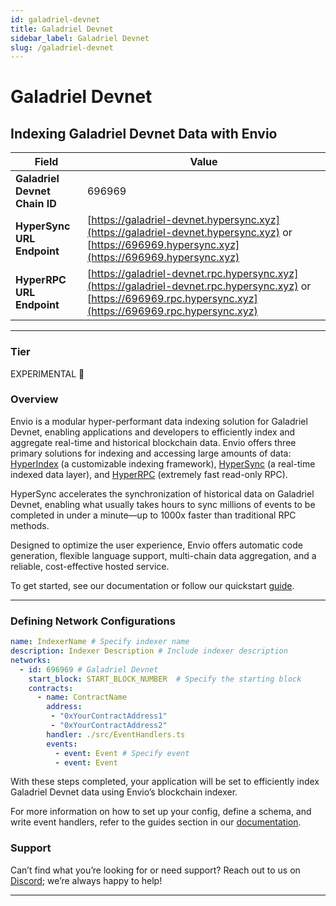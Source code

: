 ```yaml
---
id: galadriel-devnet
title: Galadriel Devnet
sidebar_label: Galadriel Devnet
slug: /galadriel-devnet
---
```


# Galadriel Devnet

## Indexing Galadriel Devnet Data with Envio

| **Field**                     | **Value**                                                                                          |
|-------------------------------|----------------------------------------------------------------------------------------------------|
| **Galadriel Devnet Chain ID**     | 696969                                                                                            |
| **HyperSync URL Endpoint**    | [https://galadriel-devnet.hypersync.xyz](https://galadriel-devnet.hypersync.xyz) or [https://696969.hypersync.xyz](https://696969.hypersync.xyz) |
| **HyperRPC URL Endpoint**     | [https://galadriel-devnet.rpc.hypersync.xyz](https://galadriel-devnet.rpc.hypersync.xyz) or [https://696969.rpc.hypersync.xyz](https://696969.rpc.hypersync.xyz) |

---

### Tier

EXPERIMENTAL 🧪

### Overview

Envio is a modular hyper-performant data indexing solution for Galadriel Devnet, enabling applications and developers to efficiently index and aggregate real-time and historical blockchain data. Envio offers three primary solutions for indexing and accessing large amounts of data: [HyperIndex](/docs/HyperIndex/overview) (a customizable indexing framework), [HyperSync](/docs/HyperSync/overview) (a real-time indexed data layer), and [HyperRPC](/docs/HyperSync/overview-hyperrpc) (extremely fast read-only RPC).

HyperSync accelerates the synchronization of historical data on Galadriel Devnet, enabling what usually takes hours to sync millions of events to be completed in under a minute—up to 1000x faster than traditional RPC methods.

Designed to optimize the user experience, Envio offers automatic code generation, flexible language support, multi-chain data aggregation, and a reliable, cost-effective hosted service.

To get started, see our documentation or follow our quickstart [guide](/docs/HyperIndex/contract-import).

---

### Defining Network Configurations

```yaml
name: IndexerName # Specify indexer name
description: Indexer Description # Include indexer description
networks:
  - id: 696969 # Galadriel Devnet  
    start_block: START_BLOCK_NUMBER  # Specify the starting block
    contracts:
      - name: ContractName
        address:
         - "0xYourContractAddress1"
         - "0xYourContractAddress2"
        handler: ./src/EventHandlers.ts
        events:
          - event: Event # Specify event
          - event: Event
```

With these steps completed, your application will be set to efficiently index Galadriel Devnet data using Envio’s blockchain indexer.

For more information on how to set up your config, define a schema, and write event handlers, refer to the guides section in our [documentation](/docs/HyperIndex/configuration-file).

### Support

Can’t find what you’re looking for or need support? Reach out to us on [Discord](https://discord.com/invite/Q9qt8gZ2fX); we’re always happy to help!

---
